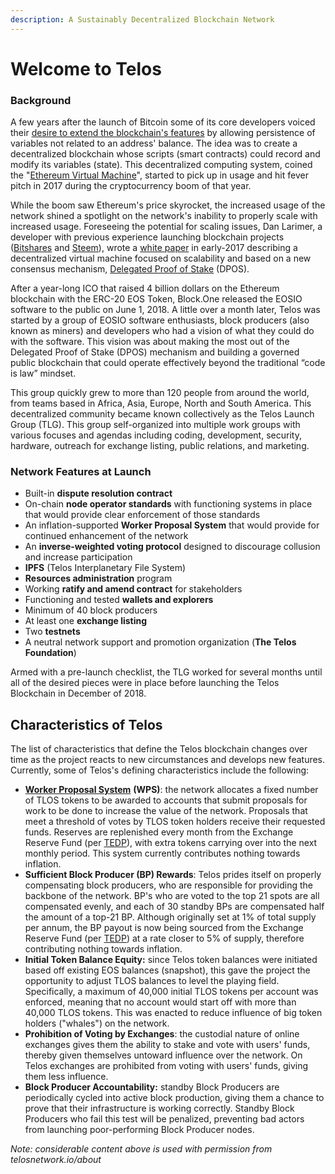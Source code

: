 ```yaml
---
description: A Sustainably Decentralized Blockchain Network
---
```


# Welcome to Telos

### Background

A few years after the launch of Bitcoin some of its core developers voiced their [desire to extend the blockchain's features](https://bitcointalk.org/index.php?topic=428589.0) by allowing persistence of variables not related to an address' balance. The idea was to create a decentralized blockchain whose scripts \(smart contracts\) could record and modify its variables \(state\). This decentralized computing system, coined the "[Ethereum Virtual Machine](https://github.com/ethereum/wiki/wiki/white-paper)", started to pick up in usage and hit fever pitch in 2017 during the cryptocurrency boom of that year.

While the boom saw Ethereum's price skyrocket, the increased usage of the network shined a spotlight on the network's inability to properly scale with increased usage. Foreseeing the potential for scaling issues, Dan Larimer, a developer with previous experience launching blockchain projects \([Bitshares](https://bitshares.org/) and [Steem](https://steem.com/)\), wrote a [white paper](https://github.com/EOSIO/Documentation/blob/master/TechnicalWhitePaper.md) in early-2017 describing a decentralized virtual machine focused on scalability and based on a new consensus mechanism, [Delegated Proof of Stake](https://steemit.com/dpos/@dantheman/dpos-consensus-algorithm-this-missing-white-paper) \(DPOS\).

After a year-long ICO that raised 4 billion dollars on the Ethereum blockchain with the ERC-20 EOS Token, Block.One released the EOSIO software to the public on June 1, 2018. A little over a month later, Telos was started by a group of EOSIO software enthusiasts, block producers \(also known as miners\) and developers who had a vision of what they could do with the software. This vision was about making the most out of the Delegated Proof of Stake \(DPOS\) mechanism and building a governed public blockchain that could operate effectively beyond the traditional “code is law” mindset.

This group quickly grew to more than 120 people from around the world, from teams based in Africa, Asia, Europe, North and South America. This decentralized community became known collectively as the Telos Launch Group \(TLG\). This group self-organized into multiple work groups with various focuses and agendas including coding, development, security, hardware, outreach for exchange listing, public relations, and marketing.

### Network Features at Launch

* Built-in **dispute resolution contract**
* On-chain **node operator standards** with functioning systems in place that would provide clear enforcement of those standards
* An inflation-supported **Worker Proposal System** that would provide for continued enhancement of the network
* An **inverse-weighted voting protocol** designed to discourage collusion and increase participation
* **IPFS** \(Telos Interplanetary File System\)
* **Resources administration** program
* Working **ratify and amend contract** for stakeholders
* Functioning and tested **wallets and explorers**
* Minimum of 40 block producers
* At least one **exchange listing**
* Two **testnets**
* A neutral network support and promotion organization \(**The Telos Foundation**\)

Armed with a pre-launch checklist, the TLG worked for several months until all of the desired pieces were in place before launching the Telos Blockchain in December of 2018.

## Characteristics of Telos

The list of characteristics that define the Telos blockchain changes over time as the project reacts to new circumstances and develops new features. Currently, some of Telos's defining characteristics include the following:

* [**Worker Proposal System**](https://medium.com/telos-foundation/telos-user-guide-tutorial-worker-proposals-b9b5f422ef08) **\(WPS\)**: the network allocates a fixed number of TLOS tokens to be awarded to accounts that submit proposals for work to be done to increase the value of the network. Proposals that meet a threshold of votes by TLOS token holders receive their requested funds. Reserves are replenished every month from the Exchange Reserve Fund \(per [TEDP](https://medium.com/@goodblock_info/understanding-the-telos-economic-development-plan-bd42d4666374)\), with extra tokens carrying over into the next monthly period. This system currently contributes nothing towards inflation.
* **Sufficient Block Producer \(BP\) Rewards**: Telos prides itself on properly compensating block producers, who are responsible for providing the backbone of the network. BP's who are voted to the top 21 spots are all compensated evenly, and each of 30 standby BPs are compensated half the amount of a top-21 BP. Although originally set at 1% of total supply per annum, the BP payout is now being sourced from the Exchange Reserve Fund \(per [TEDP](https://medium.com/@goodblock_info/understanding-the-telos-economic-development-plan-bd42d4666374)\) at a rate closer to 5% of supply, therefore contributing nothing towards inflation.
* **Initial Token Balance Equity:** since Telos token balances were initiated based off existing EOS balances \(snapshot\), this gave the project the opportunity to adjust TLOS balances to level the playing field. Specifically, a maximum of 40,000 initial TLOS tokens per account was enforced, meaning that no account would start off with more than 40,000 TLOS tokens. This was enacted to reduce influence of big token holders \("whales"\) on the network.
* **Prohibition of Voting by Exchanges**: the custodial nature of online exchanges gives them the ability to stake and vote with users' funds, thereby given themselves untoward influence over the network. On Telos exchanges are prohibited from voting with users' funds, giving them less influence.
* **Block Producer Accountability:** standby Block Producers are periodically cycled into active block production, giving them a chance to prove that their infrastructure is working correctly. Standby Block Producers who fail this test will be penalized, preventing bad actors from launching poor-performing Block Producer nodes.

_Note: considerable content above is used with permission from telosnetwork.io/about_

